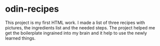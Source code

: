 # odin-recipes

This project is my first HTML work. I made a list of three recipes with pictures, the ingredients list and the needed steps.
The project helped me get the boilerplate ingrained into my brain and it help to use the newly learned things.